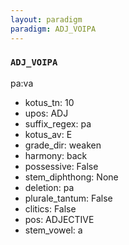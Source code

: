 ```yaml
---
layout: paradigm
paradigm: ADJ_VOIPA
---
```

### ` ADJ_VOIPA `

pa:va
* kotus_tn: 10
* upos: ADJ
* suffix_regex: pa
* kotus_av: E
* grade_dir: weaken
* harmony: back
* possessive: False
* stem_diphthong: None
* deletion: pa
* plurale_tantum: False
* clitics: False
* pos: ADJECTIVE
* stem_vowel: a
